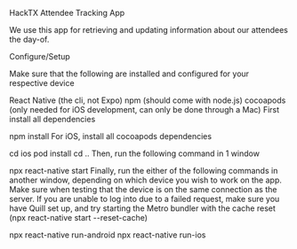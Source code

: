 HackTX Attendee Tracking App

We use this app for retrieving and updating information about our attendees the day-of.

Configure/Setup

Make sure that the following are installed and configured for your respective device

React Native (the cli, not Expo)
npm (should come with node.js)
cocoapods (only needed for iOS development, can only be done through a Mac)
First install all dependencies

npm install
For iOS, install all cocoapods dependencies

cd ios
pod install
cd ..
Then, run the following command in 1 window

npx react-native start
Finally, run the either of the following commands in another window, depending on which device you wish to work on the app. Make sure when testing that the device is on the same connection as the server. If you are unable to log into due to a failed request, make sure you have Quill set up, and try starting the Metro bundler with the cache reset (npx react-native start --reset-cache)

npx react-native run-android
npx react-native run-ios
